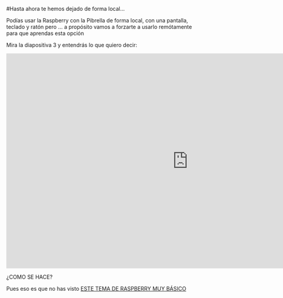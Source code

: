#Hasta ahora te hemos dejado de forma local...

Podías usar la Raspberry con la Pibrella de forma local, con una pantalla, teclado y ratón pero ... a propósito vamos a forzarte a usarlo remótamente para que aprendas esta opción

Mira la diapositiva 3 y entendrás lo que quiero decir:

<iframe src="https://docs.google.com/presentation/d/e/2PACX-1vSWQY7gRe34Ji3EaKthZEvmHS6FWIjv5eN1jUr65SsBklHgC0O786dxo1fGKo4svpgZ1pz0i7k1Qiuh/embed?start=false&loop=false&delayms=3000" frameborder="0" width="960" height="569" allowfullscreen="true" mozallowfullscreen="true" webkitallowfullscreen="true"></iframe>

¿COMO SE HACE?

Pues eso es que no has visto [ESTE TEMA DE RASPBERRY MUY BÁSICO](https://catedu.gitbooks.io/raspberry-muy-basico/content/8-vnc.html)